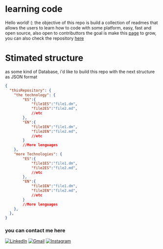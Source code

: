 # learning code
Hello world! (: the objective of this repo is build a collection of readmes that allows the users to learn how to code with some platform, easy, fast and open source, also open to contributtors
the goal is make this [page](https://learning-code-a3ff1.web.app/home) to grow, you can also check the repository [here](https://github.com/AxlBasilioa/readmes-tutorials)

# Stimated structure
as some kind of Database, i'd like to build this repo with the next structure as JSON format
```json
{
  "thisRepository": {
    "the technology": {
        "ES":{
            "file1ES":"file1.dm",
            "file2ES":"file2.md",
            //etc
        },
        "EN":{
            "file1EN":"file1.dm",
            "file2EN":"file2.md",
            //etc
        }
        //More lenguages
    },
    "more Technologies": {
        "ES":{
            "file1ES":"file1.dm",
            "file2ES":"file2.md",
            //etc
        },
        "EN":{
            "file1EN":"file1.dm",
            "file2EN":"file2.md",
            //etc
        }
        //More lenguages
    },
  },
}
```
### you can contact me here
[![LinkedIn](https://img.shields.io/badge/linkedin-%230077B5.svg?style=for-the-badge&logo=linkedin&logoColor=white)](https://www.linkedin.com/in/baak99)
[![Gmail](https://img.shields.io/badge/Gmail-D14836?style=for-the-badge&logo=gmail&logoColor=white)](mailto:axlbasilioa@gmail.com)
[![Instagram](https://img.shields.io/badge/Instagram-%23E4405F.svg?style=for-the-badge&logo=Instagram&logoColor=white)](https://www.instagram.com/axl_basilio_/)

